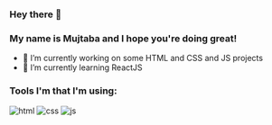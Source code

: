 ### Hey there 👋
### My name is Mujtaba and I hope you're doing great!

- 🔭 I’m currently working on some HTML and CSS and JS projects
- 🌱 I’m currently learning ReactJS


### Tools I'm that I'm using:
![html](https://github.com/MujtbaHussein/MujtbaHussein/assets/91373163/258b172a-1494-49a6-aac7-463f531af5c9)
![css](https://github.com/MujtbaHussein/MujtbaHussein/assets/91373163/bd0e8c32-d292-45c8-8064-551995591a4e)
![js](https://github.com/MujtbaHussein/MujtbaHussein/assets/91373163/10e86636-8340-4801-8234-dcace9b93bb7)
<!--
**MujtbaHussein/MujtbaHussein** is a ✨ _special_ ✨ repository because its `README.md` (this file) appears on your GitHub profile.
Here are some ideas to get you started:
- 🤔 I’m looking for help with ...
- 💬 Ask me about ...
- 📫 How to reach me: ...
- 😄 Pronouns: ...
- ⚡ Fun fact: ...
-->
